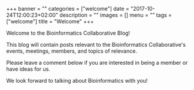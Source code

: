 +++
banner = ""
categories = ["welcome"]
date = "2017-10-24T12:00:23+02:00"
description = ""
images = []
menu = ""
tags = ["welcome"]
title = "Welcome"
+++

Welcome to the Bioinformatics Collaborative Blog!

<!--more-->

This blog will contain posts relevant to the Bioinformatics Collaborative's events, meetings, members, and topics of relevance. 

Please leave a comment below if you are interested in being a member or have ideas for us.

We look forward to talking about Bioinformatics with you!
